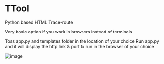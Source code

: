 # TTool
Python based HTML Trace-route


Very basic option if you work in browsers instead of terminals

Toss app.py and templates folder in the location of your choice
Run app.py and it will display the http link & port to run in the browser of your choice

![image](https://github.com/user-attachments/assets/01110ab6-f69e-4ecf-a683-ee7c3dc7c626)
